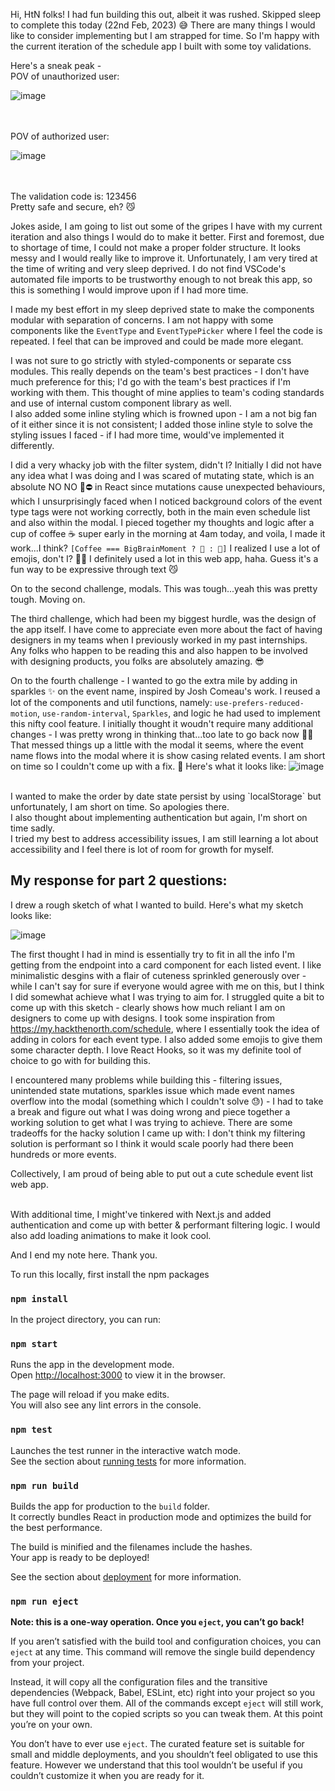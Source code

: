 Hi, HtN folks! I had fun building this out, albeit it was rushed.
Skipped sleep to complete this today (22nd Feb, 2023) 😅
There are many things I would like to consider implementing but I am strapped for time.
So I'm happy with the current iteration of the schedule app I built with some toy validations.

Here's a sneak peak -
<br>
POV of unauthorized user:

![image](https://user-images.githubusercontent.com/52707659/220789176-8b06119e-bc08-4778-9283-0c53ce5deda6.png)

<br>
<br>
POV of authorized user:

![image](https://user-images.githubusercontent.com/52707659/220792323-752c5837-6869-489f-9403-a5955da8ef93.png)

<br>
<br>
The validation code is: 123456
<br>
Pretty safe and secure, eh? 😼

Jokes aside, I am going to list out some of the gripes I have with my current iteration and also things I would do to make it better.
First and foremost, due to shortage of time, I could not make a proper folder structure. It looks messy and I would really like to improve it.
Unfortunately, I am very tired at the time of writing and very sleep deprived.
I do not find VSCode's automated file imports to be trustworthy enough to not break this app, so this is something I would improve upon if I had more time.

I made my best effort in my sleep deprived state to make the components modular with separation of concerns.
I am not happy with some components like the `EventType` and `EventTypePicker` where I feel the code is repeated.
I feel that can be improved and could be made more elegant.

I was not sure to go strictly with styled-components or separate css modules.
This really depends on the team's best practices - I don't have much preference for this;
I'd go with the team's best practices if I'm working with them. This thought of mine applies to team's coding standards and use of internal custom component library as well.
<br>
I also added some inline styling which is frowned upon - I am a not big fan of it either since it is not consistent;
I added those inline style to solve the styling issues I faced - if I had more time, would've implemented it differently.

I did a very whacky job with the filter system, didn't I?
Initially I did not have any idea what I was doing and I was scared of mutating state, which is an absolute NO NO 🙅⛔ in React since
mutations cause unexpected behaviours, which I unsurprisingly faced when I noticed background colors of the event type tags were not working correctly, both in the main even schedule list and also within the modal.
I pieced together my thoughts and logic after a cup of coffee ☕ super early in the morning at 4am today, and voila, I made it work...I think?
`[Coffee === BigBrainMoment ? 🧠 : 🤯]`
I realized I use a lot of emojis, don't I? 🤔💭
I definitely used a lot in this web app, haha.
Guess it's a fun way to be expressive through text 😼

On to the second challenge, modals. This was tough...yeah this was pretty tough. Moving on.

The third challenge, which had been my biggest hurdle, was the design of the app itself.
I have come to appreciate even more about the fact of having designers in my teams when I previously worked in my past internships.
Any folks who happen to be reading this and also happen to be involved with designing products, you folks are absolutely amazing. 😎

On to the fourth challenge - I wanted to go the extra mile by adding in sparkles ✨ on the event name, inspired by Josh Comeau's work.
I reused a lot of the components and util functions, namely: `use-prefers-reduced-motion`, `use-random-interval`, `Sparkles`, and logic he had used to implement this nifty cool feature.
I initially thought it woudn't require many additional changes - I was pretty wrong in thinking that...too late to go back now 😵‍💫
That messed things up a little with the modal it seems, where the event name flows into the modal where it is show casing related events.
I am short on time so I couldn't come up with a fix. 🥲
Here's what it looks like:
![image](https://user-images.githubusercontent.com/52707659/220789386-baddc691-bee1-419a-a6db-5151f00517f6.png)

<br>
I wanted to make the order by date state persist by using `localStorage` but unfortunately, I am short on time. So apologies there.
<br>
I also thought about implementing authentication but again, I'm short on time sadly.
<br>
I tried my best to address accessibility issues, I am still learning a lot about accessibility and I feel there is lot of room for growth for myself.

<h2>
My response for part 2 questions:
</h2>
I drew a rough sketch of what I wanted to build. Here's what my sketch looks like:

![image](https://user-images.githubusercontent.com/52707659/220798774-173eac81-a989-4081-a1a4-14755190168e.png)

The first thought I had in mind is essentially try to fit in all the info I'm getting from the endpoint into a card component for each listed event.
I like minimalistic desgins with a flair of cuteness sprinkled generously over - while I can't say for sure if everyone would agree with me on this, but I think I did somewhat achieve what I was trying to aim for.
I struggled quite a bit to come up with this sketch - clearly shows how much reliant I am on designers to come up with designs.
I took some inspiration from https://my.hackthenorth.com/schedule, where I essentially took the idea of adding in colors for each event type.
I also added some emojis to give them some character depth.
I love React Hooks, so it was my definite tool of choice to go with for building this.

I encountered many problems while building this - filtering issues, unintended state mutations, sparkles issue which made event names overflow into the modal (something which I couldn't solve 😓) - I had to take a break and figure out what I was doing wrong and piece together a working solution to get what I was trying to achieve.
There are some tradeoffs for the hacky solution I came up with: I don't think my filtering solution is performant so I think it would scale poorly had there been hundreds or more events.

Collectively, I am proud of being able to put out a cute schedule event list web app.

<br>
With additional time, I might've tinkered with Next.js and added authentication and come up with better & performant filtering logic.
I would also add loading animations to make it look cool.

And I end my note here. Thank you.

To run this locally, first install the npm packages

### `npm install`

In the project directory, you can run:

### `npm start`

Runs the app in the development mode.<br>
Open [http://localhost:3000](http://localhost:3000) to view it in the browser.

The page will reload if you make edits.<br>
You will also see any lint errors in the console.

### `npm test`

Launches the test runner in the interactive watch mode.<br>
See the section about [running tests](#running-tests) for more information.

### `npm run build`

Builds the app for production to the `build` folder.<br>
It correctly bundles React in production mode and optimizes the build for the best performance.

The build is minified and the filenames include the hashes.<br>
Your app is ready to be deployed!

See the section about [deployment](#deployment) for more information.

### `npm run eject`

**Note: this is a one-way operation. Once you `eject`, you can’t go back!**

If you aren’t satisfied with the build tool and configuration choices, you can `eject` at any time. This command will remove the single build dependency from your project.

Instead, it will copy all the configuration files and the transitive dependencies (Webpack, Babel, ESLint, etc) right into your project so you have full control over them. All of the commands except `eject` will still work, but they will point to the copied scripts so you can tweak them. At this point you’re on your own.

You don’t have to ever use `eject`. The curated feature set is suitable for small and middle deployments, and you shouldn’t feel obligated to use this feature. However we understand that this tool wouldn’t be useful if you couldn’t customize it when you are ready for it.
